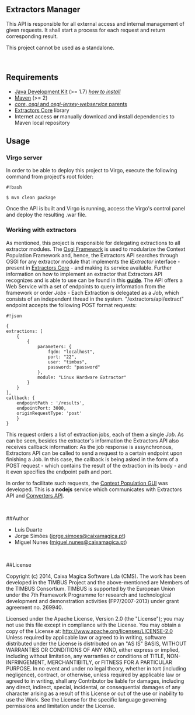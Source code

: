 Extractors Manager
------------------

This API is responsible for all external access and internal management of given requests. It shall start a process for each request and return corresponding result.

This project cannot be used as a standalone.

&nbsp;

## Requirements

- [Java Development Kit](http://www.oracle.com/technetwork/java/javase/downloads) (>= 1.7) _[how to install](/p/timbus/wiki/How%20to%20install:%20Java/)_
- [Maven](http://maven.apache.org/download.cgi) (>= 2)
- [_core_, _osgi_ and _osgi-jersey-webservice_ parents](/p/timbus/support/maven-parents/)
- [Extractors Core](/p/timbus/context-population/extractors-core) library
- Internet access **or** manually download and install dependencies to Maven local repository

## Usage

### Virgo server

In order to be able to deploy this project to Virgo, execute the following command from project's root folder:

	#!bash
	
	$ mvn clean package

Once the API is built and Virgo is running, access the Virgo's control panel and deploy the resulting .war file.

### Working with extractors
As mentioned, this project is responsible for delegating extractions to all extractor modules. The [Osgi Framework](http://www.osgi.org/Main/HomePage) is used to modularize the Context Population Framework and, hence, the Extractors API searches through OSGI for any extractor module that implements the *IExtractor* interface - present in [Extractors Core](https://opensourceprojects.eu/p/timbus/context-population/extractors-core) - and making its service available. Further information on how to implement an extractor that Extractors API recognizes and is able to use can be found in this **[guide](https://opensourceprojects.eu/p/timbus/context-population/extractors/wiki/How%20to%20create%20a%20new%20Extractor/)**.
The API offers a Web Service with a set of endpoints to query information from the framework or order *Jobs* - Each Extraction is delegated as a *Job*, which consists of an independent thread in the system.
"/extractors/api/extract" endpoint accepts the following POST format requests:

	#!json

	{
	extractions: [
		{
			{
				parameters: {
					fqdn: "localhost",
					port: "22",
					user: "timbus",
					password: "password"
				},
				module: "Linux Hardware Extractor"
			}
		}
	],
	callback: {
		endpointPath : '/results',
		endpointPort: 3000,
		originRequestType: 'post'
		}
	}

This request orders a list of extraction jobs, each of them a single *Job*. As can be seen, besides the extractor's information the Extractors API also receives callback information: As the job response is assynchronous, Extractors API can be called to send a request to a certain endpoint upon finishing a Job. In this case, the callback is being asked in the form of a POST request - which contains the result of the extraction in its body - and it even specifies the endpoint path and port. 

In order to facilitate such requests, the [Context Population GUI](https://opensourceprojects.eu/p/timbus/context-population/context-population-gui/) was developed. This is a **nodejs** service which communicates with Extractors API and [Converters API](https://opensourceprojects.eu/p/timbus/context-model/converters-api).


&nbsp;

##Author

- Luís Duarte
- Jorge Simões (<jorge.simoes@caixamagica.pt>)
- Miguel Nunes (<miguel.nunes@caixamagica.pt>)

&nbsp;

##License

Copyright (c) 2014, Caixa Magica Software Lda (CMS).
The work has been developed in the TIMBUS Project and the above-mentioned are Members of the TIMBUS Consortium.
TIMBUS is supported by the European Union under the 7th Framework Programme for research and technological development and demonstration activities (FP7/2007-2013) under grant agreement no. 269940.

Licensed under the Apache License, Version 2.0 (the "License"); you may not use this file except in compliance with the License. You may obtain a copy of the License at:   http://www.apache.org/licenses/LICENSE-2.0 Unless required by applicable law or agreed to in writing, software distributed under the License is distributed on an "AS IS" BASIS, WITHOUT WARRANTIES OR CONDITIONS OF ANY KIND, either express or implied, including without limitation, any warranties or conditions of TITLE, NON-INFRINGEMENT, MERCHANTIBITLY, or FITNESS FOR A PARTICULAR PURPOSE. In no event and under no legal theory, whether in tort (including negligence), contract, or otherwise, unless required by applicable law or agreed to in writing, shall any Contributor be liable for damages, including any direct, indirect, special, incidental, or consequential damages of any character arising as a result of this License or out of the use or inability to use the Work.
See the License for the specific language governing permissions and limitation under the License.

